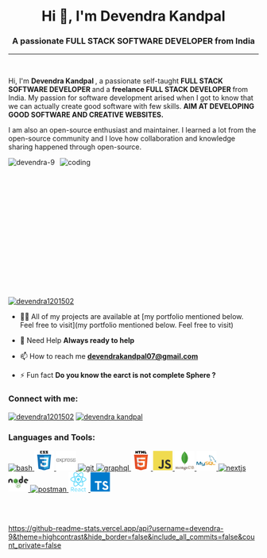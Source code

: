 <h1 align="center">Hi 👋, I'm Devendra Kandpal</h1>
<h3 align="center">A passionate FULL STACK SOFTWARE DEVELOPER from India</h3> 
<hr />

<br />

<p align="left">  Hi, I'm <strong>Devendra Kandpal </strong>, a passionate self-taught <strong> FULL STACK SOFTWARE DEVELOPER </strong> and a <strong> freelance FULL STACK DEVELOPER </strong> from India. My passion for software development arised when I got to know that we can actually create good software with few skills. <strong>  AIM AT DEVELOPING GOOD SOFTWARE AND CREATIVE WEBSITES. </strong></p>
<p>
I am also an open-source enthusiast and maintainer. I learned a lot from the open-source community and I love how collaboration and knowledge sharing happened through open-source.  </p>

<img align="right" right=10px alt="coding" width="400" src="https://media0.giphy.com/media/qgQUggAC3Pfv687qPC/giphy.gif" width="700px" height="280">

<p align="left"> <img src="https://komarev.com/ghpvc/?username=devendra-9&label=Profile%20views&color=0e75b6&style=flat" alt="devendra-9" /> </p>


<p align="left"> <a href="https://twitter.com/devendra1201502" target="blank"><img src="https://img.shields.io/twitter/follow/devendra1201502?logo=twitter&style=for-the-badge" alt="devendra1201502" /></a> </p>

- 👨‍💻 All of my projects are available at [my portfolio mentioned below. Feel free to visit](my portfolio mentioned below. Feel free to visit)

- 💬 Need Help **Always ready to help**

- 📫 How to reach me **devendrakandpal07@gmail.com**

- ⚡ Fun fact **Do you know the earct is not complete Sphere ?**

<h3 align="left">Connect with me:</h3>
<p align="left">
<a href="https://twitter.com/devendra1201502" target="blank"><img align="center" src="https://raw.githubusercontent.com/rahuldkjain/github-profile-readme-generator/master/src/images/icons/Social/twitter.svg" alt="devendra1201502" height="30" width="40" /></a>
<a href="https://instagram.com/devendra kandpal" target="blank"><img align="center" src="https://raw.githubusercontent.com/rahuldkjain/github-profile-readme-generator/master/src/images/icons/Social/instagram.svg" alt="devendra kandpal" height="30" width="40" /></a>
</p>

<h3 align="left">Languages and Tools:</h3>
<p align="left"> <a href="https://www.gnu.org/software/bash/" target="_blank" rel="noreferrer"> <img src="https://www.vectorlogo.zone/logos/gnu_bash/gnu_bash-icon.svg" alt="bash" width="40" height="40"/> </a> <a href="https://www.w3schools.com/css/" target="_blank" rel="noreferrer"> <img src="https://raw.githubusercontent.com/devicons/devicon/master/icons/css3/css3-original-wordmark.svg" alt="css3" width="40" height="40"/> </a> <a href="https://expressjs.com" target="_blank" rel="noreferrer"> <img src="https://raw.githubusercontent.com/devicons/devicon/master/icons/express/express-original-wordmark.svg" alt="express" width="40" height="40"/> </a> <a href="https://git-scm.com/" target="_blank" rel="noreferrer"> <img src="https://www.vectorlogo.zone/logos/git-scm/git-scm-icon.svg" alt="git" width="40" height="40"/> </a> <a href="https://graphql.org" target="_blank" rel="noreferrer"> <img src="https://www.vectorlogo.zone/logos/graphql/graphql-icon.svg" alt="graphql" width="40" height="40"/> </a> <a href="https://www.w3.org/html/" target="_blank" rel="noreferrer"> <img src="https://raw.githubusercontent.com/devicons/devicon/master/icons/html5/html5-original-wordmark.svg" alt="html5" width="40" height="40"/> </a> <a href="https://developer.mozilla.org/en-US/docs/Web/JavaScript" target="_blank" rel="noreferrer"> <img src="https://raw.githubusercontent.com/devicons/devicon/master/icons/javascript/javascript-original.svg" alt="javascript" width="40" height="40"/> </a> <a href="https://www.mongodb.com/" target="_blank" rel="noreferrer"> <img src="https://raw.githubusercontent.com/devicons/devicon/master/icons/mongodb/mongodb-original-wordmark.svg" alt="mongodb" width="40" height="40"/> </a> <a href="https://www.mysql.com/" target="_blank" rel="noreferrer"> <img src="https://raw.githubusercontent.com/devicons/devicon/master/icons/mysql/mysql-original-wordmark.svg" alt="mysql" width="40" height="40"/> </a> <a href="https://nextjs.org/" target="_blank" rel="noreferrer"> <img src="https://cdn.worldvectorlogo.com/logos/nextjs-2.svg" alt="nextjs" width="40" height="40"/> </a> <a href="https://nodejs.org" target="_blank" rel="noreferrer"> <img src="https://raw.githubusercontent.com/devicons/devicon/master/icons/nodejs/nodejs-original-wordmark.svg" alt="nodejs" width="40" height="40"/> </a> <a href="https://postman.com" target="_blank" rel="noreferrer"> <img src="https://www.vectorlogo.zone/logos/getpostman/getpostman-icon.svg" alt="postman" width="40" height="40"/> </a> <a href="https://reactjs.org/" target="_blank" rel="noreferrer"> <img src="https://raw.githubusercontent.com/devicons/devicon/master/icons/react/react-original-wordmark.svg" alt="react" width="40" height="40"/> </a> <a href="https://www.typescriptlang.org/" target="_blank" rel="noreferrer"> <img src="https://raw.githubusercontent.com/devicons/devicon/master/icons/typescript/typescript-original.svg" alt="typescript" width="40" height="40"/> </a> </p>

<br />
<br />


<!--<p align="center">&nbsp;<img align="center" background-color="black" src="https://github-readme-stats.vercel.app/api?username=devendra31741&show_icons=true&theme=gotham" alt="devendra31741" /></p>-->
https://github-readme-stats.vercel.app/api?username=devendra-9&theme=highcontrast&hide_border=false&include_all_commits=false&count_private=false


